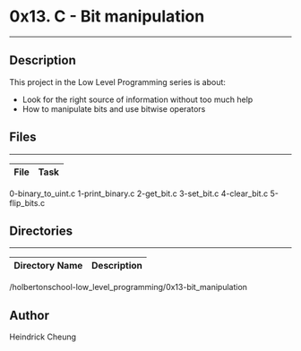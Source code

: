 # 0x13. C - Bit manipulation
---
## Description

This project in the Low Level Programming series is about:
* Look for the right source of information without too much help
* How to manipulate bits and use bitwise operators

## Files
---
File|Task
---|---
0-binary_to_uint.c
1-print_binary.c
2-get_bit.c
3-set_bit.c
4-clear_bit.c
5-flip_bits.c

## Directories
---
Directory Name | Description
---|---
/holbertonschool-low_level_programming/0x13-bit_manipulation

## Author
Heindrick Cheung